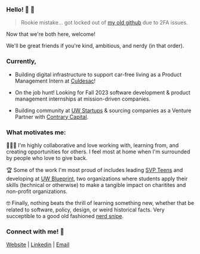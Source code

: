 ### Hello! 👋 🎉

> Rookie mistake... got locked out of [my old github](https://github.com/jossmurphy) due to 2FA issues. 

Now that we're both here, welcome! 

We'll be great friends if you're  kind, ambitious, and nerdy (in that order).

### Currently, 
* Building digital infrastructure to support car-free living as a Product Management Intern at [Culdesac](https://culdesac.com/)!

* On the job hunt! Looking for  Fall 2023 software development & product management internships at mission-driven companies. 

* Building community at [UW Startups](https://www.instagram.com/uwstartups/) & sourcing companies as a Venture Partner with [Contrary Capital](https://contrary.com/). 

### What motivates me:
🧑‍🤝‍🧑  I'm highly collaborative and love working with, learning from, and creating opportunities for others. I feel most at home when I'm surrounded by people who love to give back. 

🏆  Some of the work I'm most proud of includes leading [SVP Teens](https://www.svpteens.org/) and developing at [UW Blueprint](http://uwblueprint.org/), two organizations where students apply their skills (technical or otherwise) to make a tangible impact on charitites and non-profit organizations. 

🤓  Finally, nothing beats the thrill of learning something new, whether that be related to software, policy, design, or weird historical facts. Very succeptible to a good old fashioned [nerd snipe](https://www.urbandictionary.com/define.php?term=nerd-snipe).

### Connect with me! :iphone:
[Website](https://jocelynemurphy.github.io)  |  [Linkedin](https://www.linkedin.com/in/jmurphyy/)  |  [Email](mailto:jocelynemurphy@gmail.com)







<!--
**jocelynemurphy/jocelynemurphy** is a ✨ _special_ ✨ repository because its `README.md` (this file) appears on your GitHub profile.

Here are some ideas to get you started:

- 🔭 I’m currently working on ...
- 🌱 I’m currently learning ...
- 👯 I’m looking to collaborate on ...
- 🤔 I’m looking for help with ...
- 💬 Ask me about ...
- 📫 How to reach me: ...
- 😄 Pronouns: ...
- ⚡ Fun fact: ...
-->
